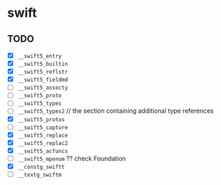 # swift

## TODO

- [x] `__swift5_entry`
- [x] `__swift5_builtin`
- [x] `__swift5_reflstr`
- [x] `__swift5_fieldmd`
- [ ] `__swift5_assocty`
- [ ] `__swift5_proto`
- [ ] `__swift5_types`
- [ ] `__swift5_types2` // the section containing additional type references
- [x] `__swift5_protos`
- [ ] `__swift5_capture`
- [x] `__swift5_replace`
- [x] `__swift5_replac2`
- [x] `__swift5_acfuncs`
- [ ] `__swift5_mpenum` ?? check Foundation
- [x] `__constg_swiftt`
- [ ] `__textg_swiftm`